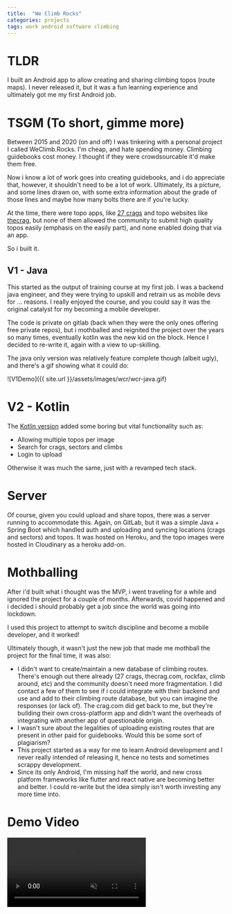 ```yaml
---
title:  "We Climb Rocks"
categories: projects
tags: work android software climbing
---
```


# TLDR
I built an Android app to allow creating and sharing climbing topos (route maps). I never released it, but it was a fun learning experience and ultimately got me my first Android job. 

# TSGM (To short, gimme more)
Between 2015 and 2020 (on and off) I was tinkering with a personal project I called WeClimb.Rocks. I'm cheap, and hate spending money. Climbing guidebooks cost money. I thought if they were crowdsourcable it'd make them free. 

Now i know a lot of work goes into creating guidebooks, and i do appreciate that, however, it shouldn't need to be a lot of work. Ultimately, its a picture, and some lines drawn on, with some extra information about the grade of those lines and maybe how many bolts there are if you're lucky. 

At the time, there were topo apps, like [27 crags](https://27crags.com/) and topo websites like [thecrag](https://thecrag.com), but none of them allowed the community to submit high quality topos easily (emphasis on the easily part), and none enabled doing that via an app.

So i built it. 

## V1 - Java
This started as the output of training course at my first job. I was a backend java engineer, and they were trying to upskill and retrain us as mobile devs for ... reasons. I really enjoyed the course, and you could say it was the original catalyst for my becoming a mobile developer. 

The code is private on gitlab (back when they were the only ones offering free private repos), but i mothballed and reignited the project over the years so many times, eventually kotlin was the new kid on the block. Hence I decided to re-write it, again with a view to up-skilling.

The java only version was relatively feature complete though (albeit ugly), and there's a gif showing what it could do:

![V1Demo]({{ site.url }}/assets/images/wcr/wcr-java.gif)

# V2 - Kotlin
The [Kotlin version](https://github.com/OliverCulleyDeLange/wcr-android-kt) added some boring but vital functionality such as:
- Allowing multiple topos per image
- Search for crags, sectors and climbs
- Login to upload
  
Otherwise it was much the same, just with a revamped tech stack.

# Server
Of course, given you could upload and share topos, there was a server running to accommodate this. Again, on GitLab, but it was a simple Java + Spring Boot which handled auth and uploading and syncing locations (crags and sectors) and topos. It was hosted on Heroku, and the topo images were hosted in Cloudinary as a heroku add-on.

# Mothballing
After i'd built what i thought was the MVP, i went traveling for a while and ignored the project for a couple of months. Afterwards, covid happened and i decided i should probably get a job since the world was going into lockdown. 

I used this project to attempt to switch discipline and become a mobile developer, and it worked!

Ultimately though, it wasn't just the new job that made me mothball the project for the final time, it was also:
 - I didn't want to create/maintain a new database of climbing routes. There's enough out there already (27 crags, thecrag.com, rockfax, climb around, etc) and the community doesn't need more fragmentation. I did contact a few of them to see if i could integrate with their backend and use and add to their climbing route database, but you can imagine the responses (or lack of). The crag.com did get back to me, but they're building their own cross-platform app and didn't want the overheads of integrating with another app of questionable origin.
- I wasn't sure about the legalities of uploading existing routes that are present in other paid for guidebooks. Would this be some sort of plagiarism?
- This project started as a way for me to learn Android development and I never really intended of releasing it, hence no tests and sometimes scrappy development.
- Since its only Android, I'm missing half the world, and new cross platform frameworks like flutter and react native are becoming better and better. I could re-write but the idea simply isn't worth investing any more time into.

# Demo Video
<video muted autoplay controls width="320">
    <source src="{{ site.url }}/assets/video/wct-kt-demo.webm" type="video/mp4">
</video>